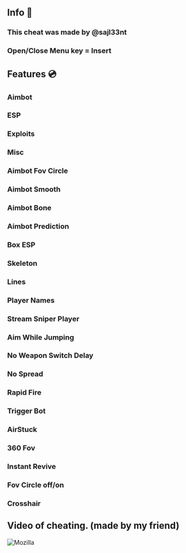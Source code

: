 ## Info 📝
### This cheat was made by @sajl33nt
### Open/Close Menu key = Insert

## Features 💿
### Aimbot
### ESP
### Exploits
### Misc
### Aimbot Fov Circle
### Aimbot Smooth
### Aimbot Bone
### Aimbot Prediction
### Box ESP
### Skeleton
### Lines
### Player Names
### Stream Sniper Player
### Aim While Jumping
### No Weapon Switch Delay
### No Spread
### Rapid Fire
### Trigger Bot
### AirStuck
### 360 Fov
### Instant Revive
### Fov Circle off/on
### Crosshair

## Video of cheating. (made by my friend)
![Mozilla](https://streamable.com/xmx49y)
